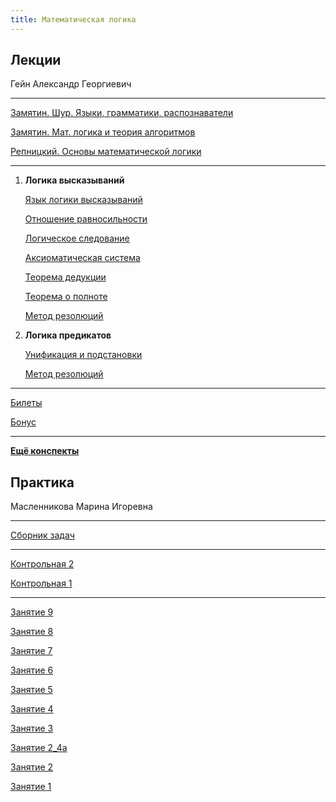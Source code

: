 ```yaml
---
title: Математическая логика
---
```


## Лекции

Гейн Александр Георгиевич

---

[Замятин. Шур. Языки, грамматики, распознаватели](files/zamyatin-shur.pdf)

[Замятин. Мат. логика и теория алгоритмов](files/zamyatin.pdf)

[Репницкий. Основы математической логики](files/repnickiy.pdf)

---

1. **Логика высказываний**

     [Язык логики высказываний](0/lang)

     [Отношение равносильности](0/equiv)

     [Логическое следование](0/result)

     [Аксиоматическая система](0/system)

     [Теорема дедукции](0/deduction)

     [Теорема о полноте](0/full)

     [Метод резолюций](0/resolution)

2. **Логика предикатов**

   [Унификация и подстановки](1/unification)

   [Метод резолюций](1/resolution)

------

[Билеты](exam)

[Бонус](files/bonus.pdf)

-----

**[Ещё конспекты](https://Denchick.github.com/logic4humans)**



## Практика

Масленникова Марина Игоревна

---

[Сборник задач](files/tasks.pdf)

---

[Контрольная 2](files/kr2.pdf)

[Контрольная 1](files/kr1.pdf)

---

[Занятие 9](files/9.pdf)

[Занятие 8](files/8.pdf)

[Занятие 7](files/7.pdf)

[Занятие 6](files/6.pdf)

[Занятие 5](files/5.pdf)

[Занятие 4](files/4.pdf)

[Занятие 3](files/3.pdf)

[Занятие 2_4а](files/2_4a.pdf)

[Занятие 2](files/2.pdf)

[Занятие 1](files/1.pdf)